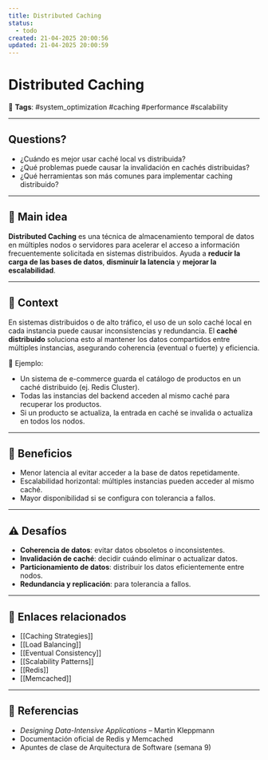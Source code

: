 ```yaml
---
title: Distributed Caching
status:
  - todo
created: 21-04-2025 20:00:56
updated: 21-04-2025 20:00:59
---
```


# Distributed Caching

🔖 **Tags**: #system_optimization #caching #performance #scalability

---

## Questions?
- ¿Cuándo es mejor usar caché local vs distribuida?
- ¿Qué problemas puede causar la invalidación en cachés distribuidas?
- ¿Qué herramientas son más comunes para implementar caching distribuido?

---

## 🧠 Main idea

**Distributed Caching** es una técnica de almacenamiento temporal de datos en múltiples nodos o servidores para acelerar el acceso a información frecuentemente solicitada en sistemas distribuidos. Ayuda a **reducir la carga de las bases de datos**, **disminuir la latencia** y **mejorar la escalabilidad**.

---

## 🧩 Context

En sistemas distribuidos o de alto tráfico, el uso de un solo caché local en cada instancia puede causar inconsistencias y redundancia. El **caché distribuido** soluciona esto al mantener los datos compartidos entre múltiples instancias, asegurando coherencia (eventual o fuerte) y eficiencia.

🔁 Ejemplo:
- Un sistema de e-commerce guarda el catálogo de productos en un caché distribuido (ej. Redis Cluster).
- Todas las instancias del backend acceden al mismo caché para recuperar los productos.
- Si un producto se actualiza, la entrada en caché se invalida o actualiza en todos los nodos.

---

## 🔧 Beneficios

- Menor latencia al evitar acceder a la base de datos repetidamente.
- Escalabilidad horizontal: múltiples instancias pueden acceder al mismo caché.
- Mayor disponibilidad si se configura con tolerancia a fallos.

---

## ⚠️ Desafíos

- **Coherencia de datos**: evitar datos obsoletos o inconsistentes.
- **Invalidación de caché**: decidir cuándo eliminar o actualizar datos.
- **Particionamiento de datos**: distribuir los datos eficientemente entre nodos.
- **Redundancia y replicación**: para tolerancia a fallos.

---

## 🔗 Enlaces relacionados

- [[Caching Strategies]]
- [[Load Balancing]]
- [[Eventual Consistency]]
- [[Scalability Patterns]]
- [[Redis]]
- [[Memcached]]

---

## 📘 Referencias

- *Designing Data-Intensive Applications* – Martin Kleppmann  
- Documentación oficial de Redis y Memcached  
- Apuntes de clase de Arquitectura de Software (semana 9)
